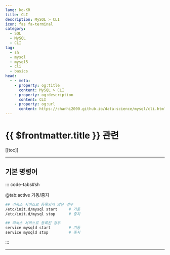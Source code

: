 ```yaml
---
lang: ko-KR
title: CLI
description: MySQL > CLI
icon: fas fa-terminal
category:
  - SQL
  - MySQL
  - CLI
tag: 
  - sh
  - mysql
  - mysql5
  - cli
  - basics
head:
  - - meta:
    - property: og:title
      content: MySQL > CLI
    - property: og:description
      content: CLI
    - property: og:url
      content: https://chanhi2000.github.io/data-science/mysql/cli.html
---
```


# {{ $frontmatter.title }} 관련

[[toc]]

---

## 기본 명령어

::: code-tabs#sh

@tab:active 기동/중지

```sh
## 리눅스 서비스로 등록되지 않은 경우
/etc/init.d/mysql start     # 기동
/etc/init.d/mysql stop      # 중지

## 리눅스 서비스로 등록된 경우
service mysqld start        # 기동
service mysqld stop         # 중지
```

:::

---

<TagLinks />